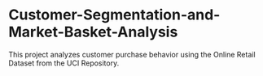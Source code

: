 # Customer-Segmentation-and-Market-Basket-Analysis
This project analyzes customer purchase behavior using the Online Retail Dataset from the UCI Repository.
